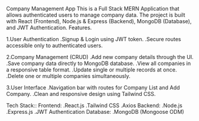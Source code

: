 Company Management App
This is a Full Stack MERN Application that allows authenticated users to manage company data. The project is built with React (Frontend), Node.js & Express (Backend), MongoDB (Database), and JWT Authentication.
Features.

 1.User Authentication
    .Signup & Login using JWT token.
    .Secure routes accessible only to authenticated users.
    
 2.Company Management (CRUD)
  .Add new company details through the UI.
  .Save company data directly to MongoDB database.
  .View all companies in a responsive table format.
  .Update single or multiple records at once.
  .Delete one or multiple companies simultaneously.

3.User Interface
 .Navigation bar with routes for Company List and Add Company.
 .Clean and responsive design using Tailwind CSS.


Tech Stack::
 Frontend:
  .React.js
  .Tailwind CSS
  .Axios
Backend:
  .Node.js
  .Express.js
  .JWT Authentication
Database:
  .MongoDB (Mongoose ODM)
